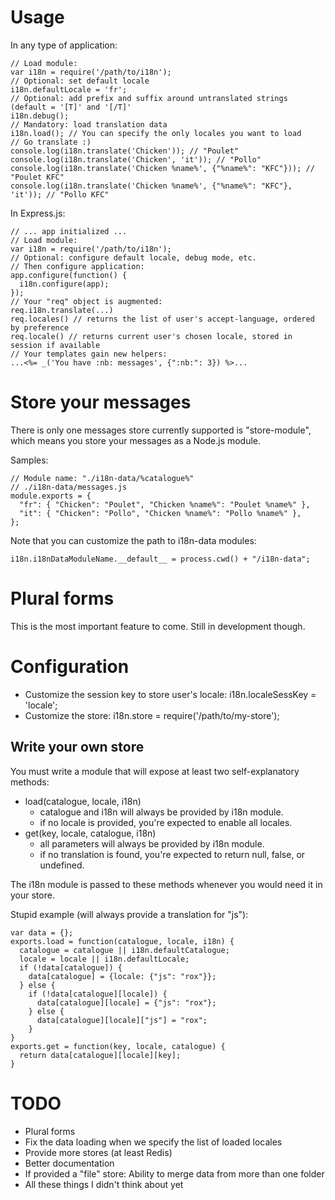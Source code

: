 Usage
=====

In any type of application:

    // Load module:
    var i18n = require('/path/to/i18n');
    // Optional: set default locale
    i18n.defaultLocale = 'fr';
    // Optional: add prefix and suffix around untranslated strings (default = '[T]' and '[/T]'
    i18n.debug();
    // Mandatory: load translation data
    i18n.load(); // You can specify the only locales you want to load
    // Go translate :)
    console.log(i18n.translate('Chicken')); // "Poulet"
    console.log(i18n.translate('Chicken', 'it')); // "Pollo"
    console.log(i18n.translate('Chicken %name%', {"%name%": "KFC"})); // "Poulet KFC"
    console.log(i18n.translate('Chicken %name%', {"%name%": "KFC"}, 'it')); // "Pollo KFC"

In Express.js:

    // ... app initialized ...
    // Load module:
    var i18n = require('/path/to/i18n');
    // Optional: configure default locale, debug mode, etc.
    // Then configure application:
    app.configure(function() {
      i18n.configure(app);
    });
    // Your "req" object is augmented:
    req.i18n.translate(...)
    req.locales() // returns the list of user's accept-language, ordered by preference
    req.locale() // returns current user's chosen locale, stored in session if available
    // Your templates gain new helpers:
    ...<%= _('You have :nb: messages', {":nb:": 3}) %>...

Store your messages
===================

There is only one messages store currently supported is "store-module", which means you store your messages as a Node.js module.

Samples:

    // Module name: "./i18n-data/%catalogue%"
    // ./i18n-data/messages.js
    module.exports = {
      "fr": { "Chicken": "Poulet", "Chicken %name%": "Poulet %name%" },
      "it": { "Chicken": "Pollo", "Chicken %name%": "Pollo %name%" },
    };

Note that you can customize the path to i18n-data modules:

    i18n.i18nDataModuleName.__default__ = process.cwd() + "/i18n-data";

Plural forms
============

This is the most important feature to come. Still in development though.

Configuration
=============

* Customize the session key to store user's locale:
     i18n.localeSessKey = 'locale';
* Customize the store:
     i18n.store = require('/path/to/my-store');

Write your own store
--------------------

You must write a module that will expose at least two self-explanatory methods:
* load(catalogue, locale, i18n)
  * catalogue and i18n will always be provided by i18n module.
  * if no locale is provided, you're expected to enable all locales.
* get(key, locale, catalogue, i18n)
  * all parameters will always be provided by i18n module.
  * if no translation is found, you're expected to return null, false, or undefined.

The i18n module is passed to these methods whenever you would need it in your store.

Stupid example (will always provide a translation for "js"):

    var data = {};
    exports.load = function(catalogue, locale, i18n) {
      catalogue = catalogue || i18n.defaultCatalogue;
      locale = locale || i18n.defaultLocale;
      if (!data[catalogue]) {
        data[catalogue] = {locale: {"js": "rox"}};
      } else {
        if (!data[catalogue][locale]) {
          data[catalogue][locale] = {"js": "rox"};
        } else {
          data[catalogue][locale]["js"] = "rox";
        }
    }
    exports.get = function(key, locale, catalogue) {
      return data[catalogue][locale][key];
    }

TODO
====

* Plural forms
* Fix the data loading when we specify the list of loaded locales
* Provide more stores (at least Redis)
* Better documentation
* If provided a "file" store: Ability to merge data from more than one folder
* All these things I didn't think about yet
